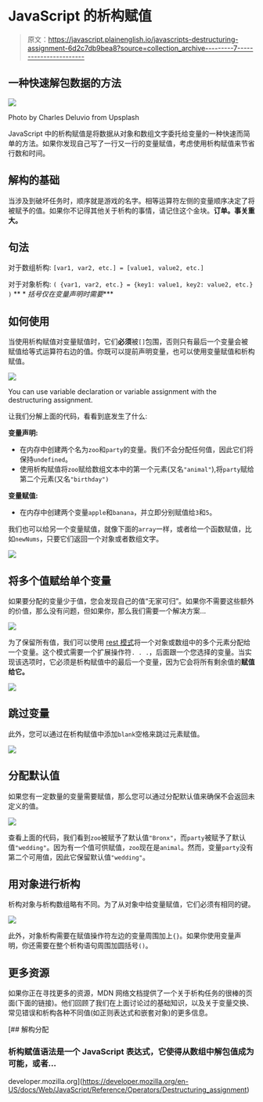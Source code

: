 # JavaScript 的析构赋值

> 原文：<https://javascript.plainenglish.io/javascripts-destructuring-assignment-6d2c7db9bea8?source=collection_archive---------7----------------------->

## 一种快速解包数据的方法

![](img/e3d40b79d1f0401300e3bab1d8ae9893.png)

Photo by Charles Deluvio from Upsplash

JavaScript 中的析构赋值是将数据从对象和数组文字委托给变量的一种快速而简单的方法。如果你发现自己写了一行又一行的变量赋值，考虑使用析构赋值来节省行数和时间。

## 解构的基础

当涉及到破坏任务时，顺序就是游戏的名字。相等运算符左侧的变量顺序决定了将被赋予的值。如果你不记得其他关于析构的事情，请记住这个金块。**订单。事关重大。**

## 句法

对于数组析构:
`[var1, var2, etc.] = [value1, value2, etc.]`

对于对象析构:
`( {var1, var2, etc.} = {key1: value1, key2: value2, etc.} )`
** * *括号仅在变量声明时需要****

## 如何使用

当使用析构赋值对变量赋值时，它们**必须**被`[]`包围，否则只有最后一个变量会被赋值给等式运算符右边的值。你既可以提前声明变量，也可以使用变量赋值和析构赋值。

![](img/bd0355aa01c3c707fa21207a6358d94b.png)

You can use variable declaration or variable assignment with the destructuring assignment.

让我们分解上面的代码，看看到底发生了什么:

**变量声明:**

*   在内存中创建两个名为`zoo`和`party`的变量。我们不会分配任何值，因此它们将保持`undefined`。
*   使用析构赋值将`zoo`赋给数组文本中的第一个元素(又名`"animal"`),将`party`赋给第二个元素(又名`"birthday")`

**变量赋值:**

*   在内存中创建两个变量`apple`和`banana`，并立即分别赋值给`3`和`5`。

我们也可以给另一个变量赋值，就像下面的`array`一样，或者给一个函数赋值，比如`newNums`，只要它们返回一个对象或者数组文字。

![](img/f8711b8e5df8530d78511de50152a54b.png)

## 将多个值赋给单个变量

如果要分配的变量少于值，您会发现自己的值“无家可归”。如果你不需要这些额外的价值，那么没有问题，但如果你，那么我们需要一个解决方案…

![](img/65f6142191de2e36a8b67e3c5d986adc.png)

为了保留所有值，我们可以使用 [rest 模式](https://developer.mozilla.org/en-US/docs/Web/JavaScript/Reference/Operators/Destructuring_assignment#Assigning_the_rest_of_an_array_to_a_variable)将一个对象或数组中的多个元素分配给一个变量。这个模式需要一个扩展操作符`. . .`，后面跟一个您选择的变量。当实现该选项时，它必须是析构赋值中的最后一个变量，因为它会将所有剩余值的**赋值给它。**

![](img/2e9e8b7d4ba35518a0298d6e7a6a871a.png)

## 跳过变量

此外，您可以通过在析构赋值中添加`blank`空格来跳过元素赋值。

![](img/ae47922479db1d3622b870b900be9bc6.png)

## 分配默认值

如果您有一定数量的变量需要赋值，那么您可以通过分配默认值来确保不会返回未定义的值。

![](img/b7289f29d86bc4c76b3a3cff739c028f.png)

查看上面的代码，我们看到`zoo`被赋予了默认值`"Bronx"`，而`party`被赋予了默认值`"wedding"`。因为有一个值可供赋值，`zoo`现在是`animal`。然而，变量`party`没有第二个可用值，因此它保留默认值`"wedding"`。

## 用对象进行析构

析构对象与析构数组略有不同。为了从对象中给变量赋值，它们必须有相同的键。

![](img/e4368d95c4df13642e0c485c00759cb9.png)

此外，对象析构需要在赋值操作符左边的变量周围加上`{}`。如果你使用变量声明，你还需要在整个析构语句周围加圆括号`()`。

## 更多资源

如果你正在寻找更多的资源，MDN 网络文档提供了一个关于析构任务的很棒的页面(下面的链接)。他们回顾了我们在上面讨论过的基础知识，以及关于变量交换、常见错误和析构各种不同值(如正则表达式和嵌套对象)的更多信息。

[](https://developer.mozilla.org/en-US/docs/Web/JavaScript/Reference/Operators/Destructuring_assignment) [## 解构分配

### 析构赋值语法是一个 JavaScript 表达式，它使得从数组中解包值成为可能，或者…

developer.mozilla.org](https://developer.mozilla.org/en-US/docs/Web/JavaScript/Reference/Operators/Destructuring_assignment)